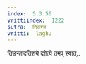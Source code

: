 ```yaml
---
index:  5.3.56
vrittiindex:  1222
sutra:  तिङश्च
vritti:  laghu 
---
```


तिङन्तादतिशये द्योत्ये तमप् स्यात्..

